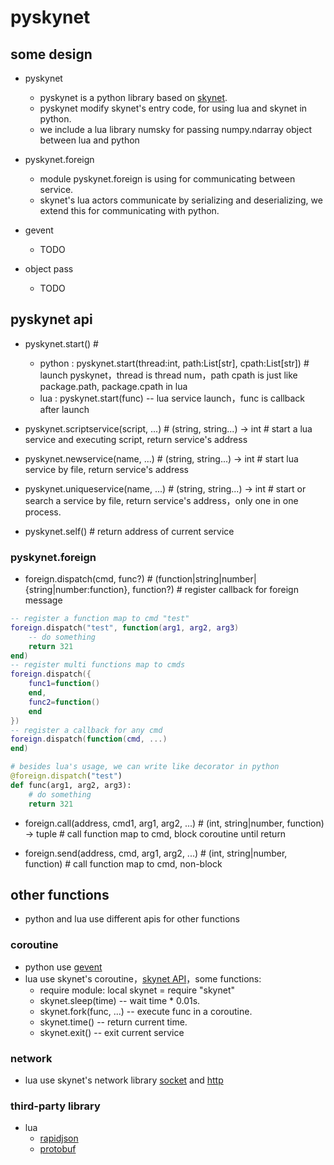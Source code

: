 
# pyskynet

## some design
* pyskynet
	* pyskynet is a python library based on [skynet](https://github.com/cloudwu/skynet).
	* pyskynet modify skynet's entry code, for using lua and skynet in python.
	* we include a lua library numsky for passing numpy.ndarray object between lua and python

* pyskynet.foreign
	* module pyskynet.foreign is using for communicating between service.
	* skynet's lua actors communicate by serializing and deserializing, we extend this for communicating with python.

* gevent
	* TODO
* object pass
	* TODO

## pyskynet api

* pyskynet.start() #
	* python : pyskynet.start(thread:int, path:List[str], cpath:List[str]) # launch pyskynet，thread is thread num，path cpath is just like package.path, package.cpath in lua
	* lua : pyskynet.start(func) -- lua service launch，func is callback after launch

* pyskynet.scriptservice(script, ...) # (string, string...) -> int # start a lua service and executing script, return service's address
* pyskynet.newservice(name, ...) # (string, string...) -> int # start lua service by file, return service's address
* pyskynet.uniqueservice(name, ...) # (string, string...) -> int # start or search a service by file, return service's address，only one in one process.
* pyskynet.self() # return address of current service

### pyskynet.foreign

* foreign.dispatch(cmd, func?) # (function|string|number|{string|number:function}, function?) # register callback for foreign message

```lua
-- register a function map to cmd "test"
foreign.dispatch("test", function(arg1, arg2, arg3)
	-- do something
	return 321
end)
-- register multi functions map to cmds
foreign.dispatch({
	func1=function()
	end,
	func2=function()
	end
})
-- register a callback for any cmd
foreign.dispatch(function(cmd, ...)
end)
```

```python
# besides lua's usage, we can write like decorator in python
@foreign.dispatch("test")
def func(arg1, arg2, arg3):
	# do something
	return 321

```

* foreign.call(address, cmd1, arg1, arg2, ...) # (int, string|number, function) -> tuple # call function map to cmd, block coroutine until return

* foreign.send(address, cmd, arg1, arg2, ...) # (int, string|number, function) # call function map to cmd, non-block


## other functions

* python and lua use different apis for other functions

### coroutine

* python use [gevent](http://www.gevent.org/)
* lua use skynet's coroutine，[skynet API](https://github.com/cloudwu/skynet/wiki/APIList)，some functions:
	* require module: local skynet = require "skynet"
	* skynet.sleep(time) -- wait time * 0.01s.
	* skynet.fork(func, ...) -- execute func in a coroutine.
	* skynet.time() -- return current time.
	* skynet.exit() -- exit current service

### network

* lua use skynet's network library [socket](https://github.com/cloudwu/skynet/wiki/Socket) and [http](https://github.com/cloudwu/skynet/wiki/Http)

### third-party library

* lua
	* [rapidjson](https://github.com/xpol/lua-rapidjson)
	* [protobuf](https://github.com/starwing/lua-protobuf)
